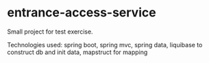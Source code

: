 # entrance-access-service

Small project for test exercise.

Technologies used: spring boot, spring mvc, spring data, liquibase to construct db and init data, mapstruct for mapping
